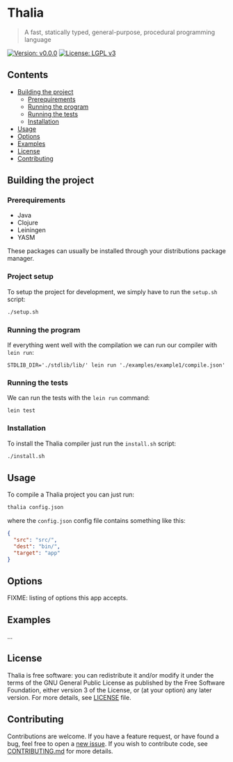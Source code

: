 # Thalia
> A fast, statically typed, general-purpose, procedural programming language

[![Version: v0.0.0](https://img.shields.io/badge/version-v0.0.0-red)](https://vstan02.github.io/thalia)
[![License: LGPL v3](https://img.shields.io/badge/License-LGPL%20v3-blue.svg)](http://www.gnu.org/licenses/lgpl-3.0)

## Contents
- [Building the project](#building-the-project)
  - [Prerequirements](#prerequirements)
  - [Running the program](#running-the-program)
  - [Running the tests](#running-the-tests)
  - [Installation](#installation)
- [Usage](#usage)
- [Options](#options)
- [Examples](#examples)
- [License](#license)
- [Contributing](#contributing)

## Building the project
### Prerequirements
- Java
- Clojure
- Leiningen
- YASM

These packages can usually be installed through your distributions package manager.

### Project setup
To setup the project for development, we simply have to run the `setup.sh` script:

```sh 
./setup.sh
```

### Running the program
If everything went well with the compilation we can run our compiler with `lein run`:

```
STDLIB_DIR='./stdlib/lib/' lein run './examples/example1/compile.json'
```

### Running the tests
We can run the tests with the `lein run` command:

```
lein test
```

### Installation
To install the Thalia compiler just run the `install.sh` script:
```sh 
./install.sh
```

## Usage
To compile a Thalia project you can just run:
```sh
thalia config.json
```
where the `config.json` config file contains something like this:
```json 
{
  "src": "src/",
  "dest": "bin/",
  "target": "app"
}
```

## Options
FIXME: listing of options this app accepts.

## Examples
...

## License
Thalia is free software: you can redistribute it and/or modify it under the terms of the GNU General Public License as published by the Free Software Foundation, either version 3 of the License, or (at your option) any later version.
For more details, see [LICENSE](https://github.com/vstan02/thalia/blob/master/LICENSE) file.

## Contributing
Contributions are welcome.
If you have a feature request, or have found a bug, feel free to open a [new issue](https://github.com/vstan02/thalia/issues/new).
If you wish to contribute code, see [CONTRIBUTING.md](https://github.com/vstan02/thalia/blob/master/CONTRIBUTING.md) for more details.
